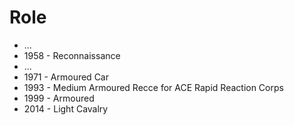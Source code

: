 # Role

* ...
* 1958 - Reconnaissance
* ...
* 1971 - Armoured Car
* 1993 - Medium Armoured Recce for ACE Rapid Reaction Corps
* 1999 - Armoured
* 2014 - Light Cavalry
